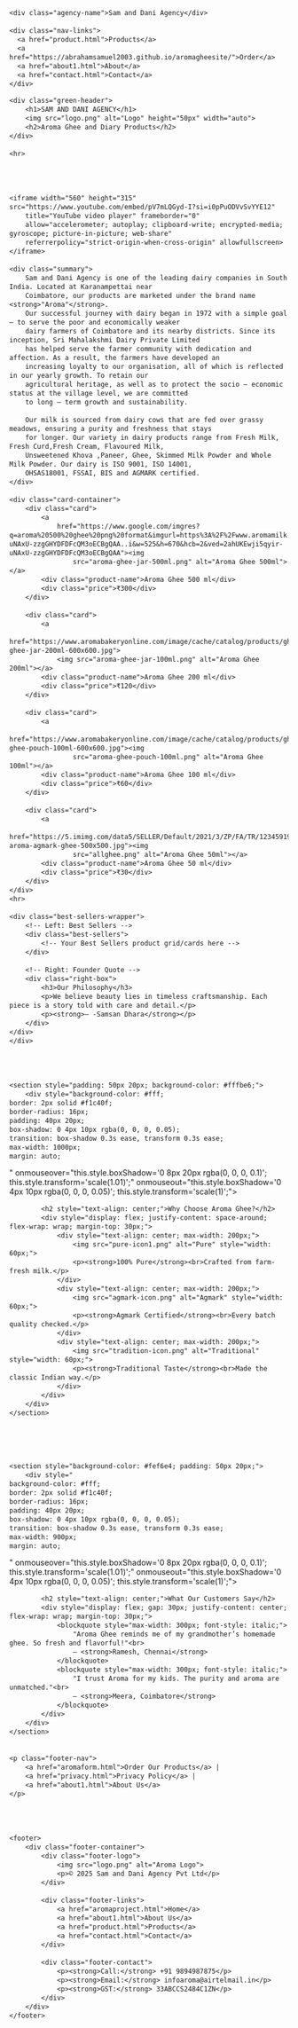 <head>
    <meta charset="UTF-8">
    <meta name="viewport" content="width=device-width, initial-scale=1.0">
    <title>Aroma Ghee Distributors</title>
    <link href="https://fonts.googleapis.com/css2?family=Playfair+Display:wght@600&display=swap" rel="stylesheet">
    <link rel="stylesheet" href="aromoaproject.css">     
</head>



    <div class="agency-name">Sam and Dani Agency</div>

    <div class="nav-links">
      <a href="product.html">Products</a>
      <a href="https://abrahamsamuel2003.github.io/aromagheesite/">Order</a>
      <a href="about1.html">About</a>
      <a href="contact.html">Contact</a>
    </div>
  </div>




    <div class="green-header">
        <h1>SAM AND DANI AGENCY</h1>
        <img src="logo.png" alt="Logo" height="50px" width="auto">
        <h2>Aroma Ghee and Diary Products</h2>
    </div>

    <hr>




    <iframe width="560" height="315" src="https://www.youtube.com/embed/pV7mLQGyd-I?si=i0pPuODVvSvYYE12"
        title="YouTube video player" frameborder="0"
        allow="accelerometer; autoplay; clipboard-write; encrypted-media; gyroscope; picture-in-picture; web-share"
        referrerpolicy="strict-origin-when-cross-origin" allowfullscreen></iframe>

    <div class="summary">
        Sam and Dani Agency is one of the leading dairy companies in South India. Located at Karanampettai near
        Coimbatore, our products are marketed under the brand name <strong>"Aroma"</strong>.
        Our successful journey with dairy began in 1972 with a simple goal – to serve the poor and economically weaker
        dairy farmers of Coimbatore and its nearby districts. Since its inception, Sri Mahalakshmi Dairy Private Limited
        has helped serve the farmer community with dedication and affection. As a result, the farmers have developed an
        increasing loyalty to our organisation, all of which is reflected in our yearly growth. To retain our
        agricultural heritage, as well as to protect the socio – economic status at the village level, we are committed
        to long – term growth and sustainability.

        Our milk is sourced from dairy cows that are fed over grassy meadows, ensuring a purity and freshness that stays
        for longer. Our variety in dairy products range from Fresh Milk, Fresh Curd,Fresh Cream, Flavoured Milk,
        Unsweetened Khova ,Paneer, Ghee, Skimmed Milk Powder and Whole Milk Powder. Our dairy is ISO 9001, ISO 14001,
        OHSAS18001, FSSAI, BIS and AGMARK certified.
    </div>

    <div class="card-container">
        <div class="card">
            <a
                href="https://www.google.com/imgres?q=aroma%20500%20ghee%20png%20format&imgurl=https%3A%2F%2Fwww.aromamilk.com%2Fimages%2Fghee.png&imgrefurl=https%3A%2F%2Fwww.aromamilk.com%2Fghee.php&docid=HkJEqHJu2KTxIM&tbnid=wdfz5Bd6U3t3MM&vet=12ahUKEwji5qyir-uNAxU-zzgGHYDFDFcQM3oECBgQAA..i&w=525&h=670&hcb=2&ved=2ahUKEwji5qyir-uNAxU-zzgGHYDFDFcQM3oECBgQAA"><img
                    src="aroma-ghee-jar-500ml.png" alt="Aroma Ghee 500ml"></a>
            <div class="product-name">Aroma Ghee 500 ml</div>
            <div class="price">₹300</div>
        </div>

        <div class="card">
            <a
                href="https://www.aromabakeryonline.com/image/cache/catalog/products/ghee/aroma-ghee-jar-200ml-600x600.jpg">
                <img src="aroma-ghee-jar-100ml.png" alt="Aroma Ghee 200ml"></a>
            <div class="product-name">Aroma Ghee 200 ml</div>
            <div class="price">₹120</div>
        </div>

        <div class="card">
            <a
                href="https://www.aromabakeryonline.com/image/cache/catalog/products/ghee/aroma-ghee-pouch-100ml-600x600.jpg"><img
                    src="aroma-ghee-pouch-100ml.png" alt="Aroma Ghee 100ml"></a>
            <div class="product-name">Aroma Ghee 100 ml</div>
            <div class="price">₹60</div>
        </div>

        <div class="card">
            <a
                href="https://5.imimg.com/data5/SELLER/Default/2021/3/ZP/FA/TR/123459198/50ml-aroma-agmark-ghee-500x500.jpg"><img
                    src="allghee.png" alt="Aroma Ghee 50ml"></a>
            <div class="product-name">Aroma Ghee 50 ml</div>
            <div class="price">₹30</div>
        </div>
    </div>
    <hr>

    <div class="best-sellers-wrapper">
        <!-- Left: Best Sellers -->
        <div class="best-sellers">
            <!-- Your Best Sellers product grid/cards here -->
        </div>

        <!-- Right: Founder Quote -->
        <div class="right-box">
            <h3>Our Philosophy</h3>
            <p>We believe beauty lies in timeless craftsmanship. Each piece is a story told with care and detail.</p>
            <p><strong>– -Samsan Dhara</strong></p>
        </div>
    </div>
    </div>




    <section style="padding: 50px 20px; background-color: #fffbe6;">
        <div style="background-color: #fff;
    border: 2px solid #f1c40f;
    border-radius: 16px;
    padding: 40px 20px;
    box-shadow: 0 4px 10px rgba(0, 0, 0, 0.05);
    transition: box-shadow 0.3s ease, transform 0.3s ease;
    max-width: 1000px;
    margin: auto;
  " onmouseover="this.style.boxShadow='0 8px 20px rgba(0, 0, 0, 0.1)'; this.style.transform='scale(1.01)';"
            onmouseout="this.style.boxShadow='0 4px 10px rgba(0, 0, 0, 0.05)'; this.style.transform='scale(1)';">

            <h2 style="text-align: center;">Why Choose Aroma Ghee?</h2>
            <div style="display: flex; justify-content: space-around; flex-wrap: wrap; margin-top: 30px;">
                <div style="text-align: center; max-width: 200px;">
                    <img src="pure-icon1.png" alt="Pure" style="width: 60px;">
                    <p><strong>100% Pure</strong><br>Crafted from farm-fresh milk.</p>
                </div>
                <div style="text-align: center; max-width: 200px;">
                    <img src="agmark-icon.png" alt="Agmark" style="width: 60px;">
                    <p><strong>Agmark Certified</strong><br>Every batch quality checked.</p>
                </div>
                <div style="text-align: center; max-width: 200px;">
                    <img src="tradition-icon.png" alt="Traditional" style="width: 60px;">
                    <p><strong>Traditional Taste</strong><br>Made the classic Indian way.</p>
                </div>
            </div>
        </div>
    </section>





    <section style="background-color: #fef6e4; padding: 50px 20px;">
        <div style="
    background-color: #fff;
    border: 2px solid #f1c40f;
    border-radius: 16px;
    padding: 40px 20px;
    box-shadow: 0 4px 10px rgba(0, 0, 0, 0.05);
    transition: box-shadow 0.3s ease, transform 0.3s ease;
    max-width: 900px;
    margin: auto;
  " onmouseover="this.style.boxShadow='0 8px 20px rgba(0, 0, 0, 0.1)'; this.style.transform='scale(1.01)';"
            onmouseout="this.style.boxShadow='0 4px 10px rgba(0, 0, 0, 0.05)'; this.style.transform='scale(1)';">

            <h2 style="text-align: center;">What Our Customers Say</h2>
            <div style="display: flex; gap: 30px; justify-content: center; flex-wrap: wrap; margin-top: 30px;">
                <blockquote style="max-width: 300px; font-style: italic;">
                    "Aroma Ghee reminds me of my grandmother’s homemade ghee. So fresh and flavorful!"<br>
                    — <strong>Ramesh, Chennai</strong>
                </blockquote>
                <blockquote style="max-width: 300px; font-style: italic;">
                    "I trust Aroma for my kids. The purity and aroma are unmatched."<br>
                    — <strong>Meera, Coimbatore</strong>
                </blockquote>
            </div>
        </div>
    </section>


    <p class="footer-nav">
        <a href="aromaform.html">Order Our Products</a> |
        <a href="privacy.html">Privacy Policy</a> |
        <a href="about1.html">About Us</a>
    </p>




    <footer>
        <div class="footer-container">
            <div class="footer-logo">
                <img src="logo.png" alt="Aroma Logo">
                <p>© 2025 Sam and Dani Agency Pvt Ltd</p>
            </div>

            <div class="footer-links">
                <a href="aromaproject.html">Home</a>
                <a href="about1.html">About Us</a>
                <a href="product.html">Products</a>
                <a href="contact.html">Contact</a>
            </div>

            <div class="footer-contact">
                <p><strong>Call:</strong> +91 9894987875</p>
                <p><strong>Email:</strong> infoaroma@airtelmail.in</p>
                <p><strong>GST:</strong> 33ABCCS2484C1ZN</p>
            </div>
        </div>
    </footer>

</body>

</html>

